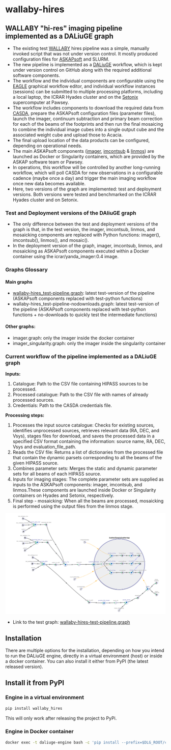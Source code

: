# wallaby-hires

## WALLABY "hi-res" imaging pipeline implemented as a DALiuGE graph
- The existing test [WALLABY](https://wallaby-survey.org/) hires pipeline was a simple, manually invoked script that was not under version control. It mostly produced configuration files for [ASKAPsoft](https://www.atnf.csiro.au/computing/software/askapsoft/sdp/docs/current/pipelines/introduction.html) and SLURM. 
- The new pipeline is implemented as a [DALiuGE](https://daliuge.readthedocs.io/en/latest/) workflow, which is kept under version control on GitHub along with the required additional software components.
- The workflow and the individual components are configurable using the [EAGLE](https://eagle-dlg.readthedocs.io/en/master/installation.html#) graphical workflow editor, and individual workflow instances (sessions) can be submitted to multiple processing platforms, including a local laptop, the ICRAR Hyades cluster and on the [Setonix](https://pawsey.org.au/systems/setonix/) supercomputer at Pawsey. 
- The workflow includes components to download the required data from [CASDA](https://research.csiro.au/casda/), prepare the ASKAPsoft configuration files (parameter files), launch the imager, continuum subtraction and primary beam correction for each of the beams of the footprints and then run the final mosaicing to combine the individual image cubes into a single output cube and the associated weight cube and upload those to Acacia.
- The final upload location of the data products can be configured, depending on operational needs.
- The main ASKAPsoft components ([imager](https://www.atnf.csiro.au/computing/software/askapsoft/sdp/docs/current/calim/imager.html), [imcontsub](https://www.atnf.csiro.au/computing/software/askapsoft/sdp/docs/current/calim/imcontsub.html) & [linmos](https://www.atnf.csiro.au/computing/software/askapsoft/sdp/docs/current/calim/linmos.html)) are launched as Docker or Singularity containers, which are provided by the ASKAP software team or Pawsey.
- In operations, this workflow will be controlled by another long-running workflow, which will poll CASDA for new observations in a configurable cadence (maybe once a day) and trigger the main imaging workflow once new data becomes available.
- Here, two versions of the graph are implemented: test and deployment versions. Both versions were tested and benchmarked on the ICRAR Hyades cluster and on Setonix. 

### Test and Deployment versions of the DAliuGE graph
- The only difference between the test and deployment versions of the graph is that, in the test version, the imager, imcontsub, linmos, and mosaicking components are replaced with Python functions: imager(), imcontsub(), linmos(), and mosaic().
- In the deployment version of the graph, imager, imcontsub, linmos, and mosaicking as ASKAPsoft components executed within a Docker container using the icrar/yanda_imager:0.4 image.

### Graphs Glossary
#### Main graphs
- [wallaby-hires_test-pipeline.graph](https://github.com/ICRAR/wallaby-hires/blob/main/dlg-graphs/wallaby-hires_test-pipeline.graph): latest test-version of the pipeline (ASKAPsoft components replaced with test-python functions)
- wallaby-hires_test-pipeline-nodownloads.graph: latest test-version of the pipeline (ASKAPsoft components replaced with test-python functions + no-downloads to quickly test the intermediate functions)

#### Other graphs: 
- imager.graph: only the imager inside the docker container 
- imager_singularity.graph: only the imager inside the singularity container  

### Current workflow of the pipeline implemented as a DALiuGE graph
**Inputs:** 
1. Catalogue: Path to the CSV file containing HIPASS sources to be processed.
2. Processed catalogue: Path to the CSV file with names of already processed sources.
3. Credentials: Path to the CASDA credentials file.
   
**Processing steps:**
1. Processes the input source catalogue: Checks for existing sources, identifies unprocessed sources, retrieves relevant data (RA, DEC, and Vsys), stages files for download, and saves the processed data in a specified CSV format containing the information: source name, RA, DEC, Vsys and evaluation_file_path. 
2. Reads the CSV file: Returns a list of dictionaries from the processed file that contain the dynamic parsets corresponding to all the beams of the given HIPASS source.
3. Combines parameter sets: Merges the static and dynamic parameter sets for all beams of each HIPASS source.
4. Inputs for imaging stages: The complete parameter sets are supplied as inputs to the ASKAPsoft components: imager, imcontsub, and linmos.These components are launched inside Docker or Singularity containers on Hyades and Setonix, respectively. 
6. Final step - mosaicking: When all the beams are processed, mosaicking is performed using the output files from the linmos stage. 

![Alt text](images/test-graph-logical.png)
 - Link to the test graph: [wallaby-hires-test-pipeline.graph](https://eagle.icrar.org/?service=GitHub&repository=ICRAR/wallaby-hires&branch=main&path=dlg-graphs&filename=wallaby-hires_test-pipeline.graph)

## Installation
There are multiple options for the installation, depending on how you intend to run the DALiuGE engine, directly in a virtual environment (host) or inside a docker container. You can also install it either from PyPI (the latest released version).

## Install it from PyPI

### Engine in a virtual environment
```bash
pip install wallaby_hires
```
This will only work after releasing the project to PyPi.
### Engine in Docker container
```bash
docker exec -t daliuge-engine bash -c 'pip install --prefix=$DLG_ROOT/code wallaby_hires'
```

